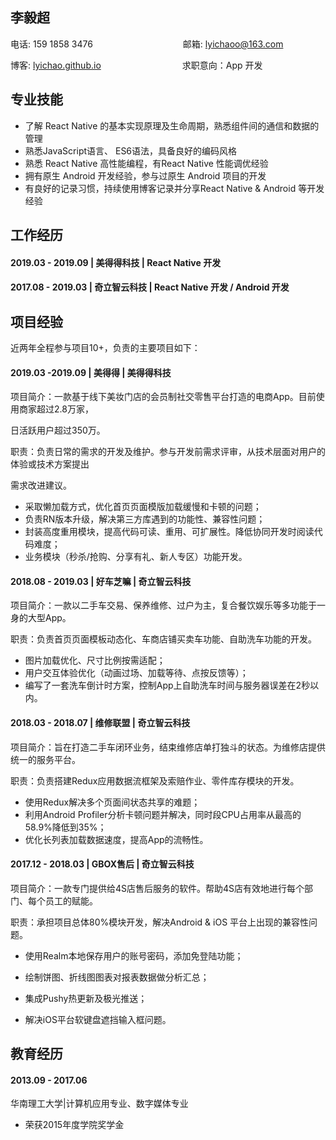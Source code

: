 ## 李毅超

电话: 159 1858 3476　　　　　　　 　　　邮箱: lyichaoo@163.com

博客: [lyichao.github.io](https://lyichao.github.io/)　　　　　　　　　  求职意向：App 开发　

## 专业技能

* 了解 React Native 的基本实现原理及生命周期，熟悉组件间的通信和数据的管理
* 熟悉JavaScript语言、 ES6语法，具备良好的编码风格
* 熟悉 React Native 高性能编程，有React Native 性能调优经验
* 拥有原生 Android 开发经验，参与过原生 Android 项目的开发
* 有良好的记录习惯，持续使用博客记录并分享React Native & Android 等开发经验

## 工作经历

#### 2019.03 - 2019.09 | 美得得科技 | React Native 开发

#### 2017.08 - 2019.03 | 奇立智云科技 | React Native 开发 / Android 开发

## 项目经验

近两年全程参与项目10+，负责的主要项目如下：

#### 2019.03 -2019.09 | 美得得 | 美得得科技

项目简介：一款基于线下美妆门店的会员制社交零售平台打造的电商App。目前使用商家超过2.8万家，

日活跃用户超过350万。

职责：负责日常的需求的开发及维护。参与开发前需求评审，从技术层面对用户的体验或技术方案提出

需求改进建议。

- 采取懒加载方式，优化首页页面模版加载缓慢和卡顿的问题；
- 负责RN版本升级，解决第三方库遇到的功能性、兼容性问题；
- 封装高度重用模块，提高代码可读、重用、可扩展性。降低协同开发时阅读代码难度；
- 业务模块（秒杀/抢购、分享有礼、新人专区）功能开发。

#### 2018.08 - 2019.03 | 好车芝嘛 | 奇立智云科技

项目简介：一款以二手车交易、保养维修、过户为主，复合餐饮娱乐等多功能于一身的大型App。

职责：负责首页页面模板动态化、车商店铺买卖车功能、自助洗车功能的开发。

- 图片加载优化、尺寸比例按需适配；
- 用户交互体验优化（动画过场、加载等待、点按反馈等）；
- 编写了一套洗车倒计时方案，控制App上自助洗车时间与服务器误差在2秒以内。

#### 2018.03 - 2018.07 | 维修联盟 | 奇立智云科技

项目简介：旨在打造二手车闭环业务，结束维修店单打独斗的状态。为维修店提供统一的服务平台。


职责：负责搭建Redux应用数据流框架及索赔作业、零件库存模块的开发。

- 使用Redux解决多个页面间状态共享的难题；
- 利用Android Profiler分析卡顿问题并解决，同时段CPU占用率从最高的58.9%降低到35%；
- 优化长列表加载数据速度，提高App的流畅性。

#### 2017.12 - 2018.03 | GBOX售后 | 奇立智云科技

项目简介：一款专门提供给4S店售后服务的软件。帮助4S店有效地进行每个部门、每个员工的赋能。


职责：承担项目总体80%模块开发，解决Android & iOS 平台上出现的兼容性问题。

- 使用Realm本地保存用户的账号密码，添加免登陆功能；
- 绘制饼图、折线图图表对报表数据做分析汇总；

- 集成Pushy热更新及极光推送；
- 解决iOS平台软键盘遮挡输入框问题。

## 教育经历

#### 2013.09 - 2017.06

华南理工大学|计算机应用专业、数字媒体专业

* 荣获2015年度学院奖学金
